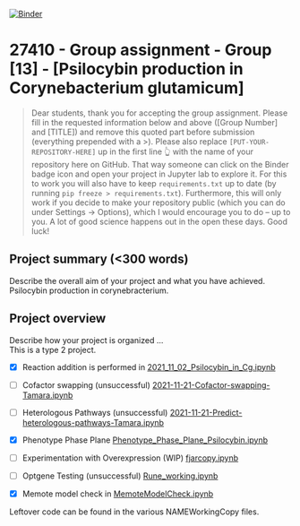 [![Binder](https://mybinder.org/badge_logo.svg)](https://mybinder.org/v2/gh/27410/[PUT-YOUR-REPOSITORY-HERE]/main)

# 27410 - Group assignment - Group [13] - [Psilocybin production in Corynebacterium glutamicum]

> Dear students, thank you for accepting the group assignment. Please fill in the
> requested information below and above ([Group Number] and [TITLE]) and remove this quoted part before submission (everything prepended with a >).
> Please also replace `[PUT-YOUR-REPOSITORY-HERE]` up in the first line 👆 with the name of your repository here on GitHub.
> That way someone can click on the Binder badge icon and open your project in Jupyter lab to explore it.
> For this to work you will also have to keep `requirements.txt` up to date (by running `pip freeze > requirements.txt`).
> Furthermore, this will only work if you decide to make your repository public (which you can do under Settings -> Options),
> which I would encourage you to do – up to you. A lot of good science happens out in the open these days.
> Good luck!

## Project summary (<300 words)
Describe the overall aim of your project and what you have achieved.\
Psilocybin production in corynebracterium.

## Project overview
Describe how your project is organized ...\
This is a type 2 project.

- [x] Reaction addition is performed in [2021_11_02_Psilocybin_in_Cg.ipynb](2021_11_02_Psilocybin_in_Cg.ipynb)
- [ ] Cofactor swapping (unsuccessful) [2021-11-21-Cofactor-swapping-Tamara.ipynb](2021-11-21-Cofactor-swapping-Tamara.ipynb)
- [ ] Heterologous Pathways (unsuccessful) [2021-11-21-Predict-heterologous-pathways-Tamara.ipynb](2021-11-21-Predict-heterologous-pathways-Tamara.ipynb)
- [x] Phenotype Phase Plane [Phenotype_Phase_Plane_Psilocybin.ipynb](Phenotype_Phase_Plane_Psilocybin.ipynb)
- [ ] Experimentation with Overexpression (WIP) [fjarcopy.ipynb](fjarcopy.ipynb)
- [ ] Optgene Testing (unsuccessful) [Rune_working.ipynb](Rune_working.ipynb)
- [x] Memote model check in [MemoteModelCheck.ipynb](MemoteModelCheck.ipynb)


Leftover code can be found in the various NAMEWorkingCopy files.
